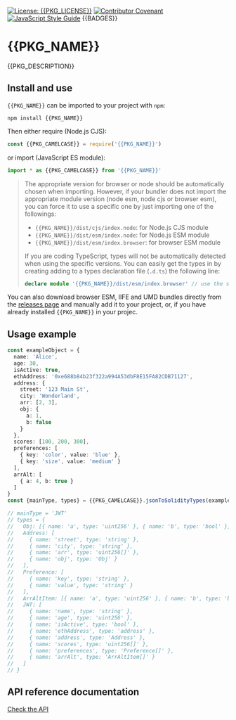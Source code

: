 [![License: {{PKG_LICENSE}}](https://img.shields.io/badge/License-{{PKG_LICENSE}}-yellow.svg)](LICENSE)
[![Contributor Covenant](https://img.shields.io/badge/Contributor%20Covenant-2.1-4baaaa.svg)](CODE_OF_CONDUCT.md)
[![JavaScript Style Guide](https://img.shields.io/badge/code_style-standard-brightgreen.svg)](https://standardjs.com)
{{BADGES}}

# {{PKG_NAME}}

{{PKG_DESCRIPTION}}

## Install and use

`{{PKG_NAME}}` can be imported to your project with `npm`:

```console
npm install {{PKG_NAME}}
```

Then either require (Node.js CJS):

```javascript
const {{PKG_CAMELCASE}} = require('{{PKG_NAME}}')
```

or import (JavaScript ES module):

```javascript
import * as {{PKG_CAMELCASE}} from '{{PKG_NAME}}'
```

> The appropriate version for browser or node should be automatically chosen when importing. However, if your bundler does not import the appropriate module version (node esm, node cjs or browser esm), you can force it to use a specific one by just importing one of the followings:
>
> - `{{PKG_NAME}}/dist/cjs/index.node`: for Node.js CJS module
> - `{{PKG_NAME}}/dist/esm/index.node`: for Node.js ESM module
> - `{{PKG_NAME}}/dist/esm/index.browser`: for browser ESM module
>
> If you are coding TypeScript, types will not be automatically detected when using the specific versions. You can easily get the types in by creating adding to a types declaration file (`.d.ts`) the following line:
>
> ```typescript
> declare module '{{PKG_NAME}}/dist/esm/index.browser' // use the specific file you were importing
> ```

You can also download browser ESM, IIFE and UMD bundles directly from the [releases page]({{RELEASES_PAGE}}) and manually add it to your project, or, if you have already installed `{{PKG_NAME}}` in your projec.

## Usage example

```typescript
const exampleObject = {
  name: 'Alice',
  age: 30,
  isActive: true,
  ethAddress: '0xe688b84b23f322a994A53dbF8E15FA82CDB71127',
  address: {
    street: '123 Main St',
    city: 'Wonderland',
    arr: [2, 3],
    obj: {
      a: 1,
      b: false
    }
  },
  scores: [100, 200, 300],
  preferences: [
    { key: 'color', value: 'blue' },
    { key: 'size', value: 'medium' }
  ],
  arrAlt: [
    { a: 4, b: true }
  ]
}
const {mainType, types} = {{PKG_CAMELCASE}}.jsonToSolidityTypes(exampleObject, { mainTypeName: 'JWT' })

// mainType = 'JWT'
// types = {
//   Obj: [{ name: 'a', type: 'uint256' }, { name: 'b', type: 'bool' }],
//   Address: [
//     { name: 'street', type: 'string' },
//     { name: 'city', type: 'string' },
//     { name: 'arr', type: 'uint256[]' },
//     { name: 'obj', type: 'Obj' }
//   ],
//   Preference: [
//     { name: 'key', type: 'string' },
//     { name: 'value', type: 'string' }
//   ],
//   ArrAltItem: [{ name: 'a', type: 'uint256' }, { name: 'b', type: 'bool' }],
//   JWT: [
//     { name: 'name', type: 'string' },
//     { name: 'age', type: 'uint256' },
//     { name: 'isActive', type: 'bool' },
//     { name: 'ethAddress', type: 'address' },
//     { name: 'address', type: 'Address' },
//     { name: 'scores', type: 'uint256[]' },
//     { name: 'preferences', type: 'Preference[]' },
//     { name: 'arrAlt', type: 'ArrAltItem[]' }
//   ]
// }
```

## API reference documentation

[Check the API](../../docs/API.md)
